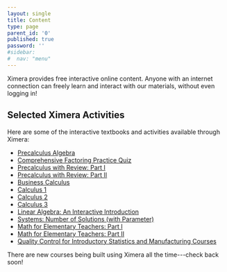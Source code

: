 ```yaml
---
layout: single
title: Content
type: page
parent_id: '0'
published: true
password: ''
#sidebar:
#  nav: "menu"
---
```


Ximera provides free interactive online content. Anyone with an internet connection can
freely learn and interact with our materials, without even logging in!


## Selected Ximera Activities

Here are some of the interactive textbooks and activities available through Ximera:

- [Precalculus Algebra](https://go.osu.edu/prca)
- [Comprehensive Factoring Practice Quiz](https://go.osu.edu/cfa)
- [Precalculus with Review: Part I](https://go.osu.edu/pcr)
- [Precalculus with Review: Part II](https://go.osu.edu/pcr2)
- [Business Calculus](https://go.osu.edu/bca)
- [Calculus 1](https://go.osu.edu/mc1)
- [Calculus 2](https://go.osu.edu/mc2)
- [Calculus 3](https://go.osu.edu/mc3)
- [Linear Algebra: An Interactive Introduction](https://go.osu.edu/ila)
- [Systems: Number of Solutions (with Parameter)](https://go.osu.edu/mepr)
- [Math for Elementary Teachers: Part I](https://go.osu.edu/met1)
- [Math for Elementary Teachers: Part II](https://go.osu.edu/met2)
- [Quality Control for Introductory Statistics and Manufacturing Courses](https://go.osu.edu/qcst)



<!--## Calculus at The Ohio State University

The calculus sequence at The Ohio State University is being taught
using free interactive textbooks written in Ximera:

[![Calculus 1](https://ximera.osu.edu/mooculus/logos/calculus1Logo/logo.png)](https://ximera.osu.edu/mooculus/calculus1)


[![Calculus 2](https://ximera.osu.edu/mooculus/logos/calculus2Logo/logo.png)](https://ximera.osu.edu/mooculus/calculus2)


[![Calculus 3](https://ximera.osu.edu/mooculus/logos/calculus3Logo/logo.png)](https://ximera.osu.edu/mooculus/calculus3)-->




There are new courses being built using Ximera all the time---check back soon!
